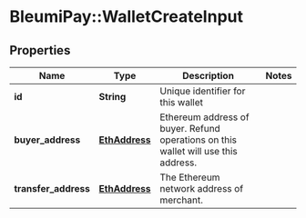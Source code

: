 # BleumiPay::WalletCreateInput

## Properties

Name | Type | Description | Notes
------------ | ------------- | ------------- | -------------
**id** | **String** | Unique identifier for this wallet |
**buyer_address** | [**EthAddress**](EthAddress.md) | Ethereum address of buyer. Refund operations on this wallet will use this address. |
**transfer_address** | [**EthAddress**](EthAddress.md) | The Ethereum network address of merchant. |
